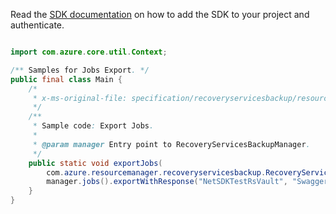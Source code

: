 Read the [SDK documentation](https://github.com/Azure/azure-sdk-for-java/blob/azure-resourcemanager-recoveryservicesbackup_1.0.0-beta.2/sdk/recoveryservicesbackup/azure-resourcemanager-recoveryservicesbackup/README.md) on how to add the SDK to your project and authenticate.

```java

import com.azure.core.util.Context;

/** Samples for Jobs Export. */
public final class Main {
    /*
     * x-ms-original-file: specification/recoveryservicesbackup/resource-manager/Microsoft.RecoveryServices/stable/2021-07-01/examples/Common/TriggerExportJobs.json
     */
    /**
     * Sample code: Export Jobs.
     *
     * @param manager Entry point to RecoveryServicesBackupManager.
     */
    public static void exportJobs(
        com.azure.resourcemanager.recoveryservicesbackup.RecoveryServicesBackupManager manager) {
        manager.jobs().exportWithResponse("NetSDKTestRsVault", "SwaggerTestRg", null, Context.NONE);
    }
}
```
